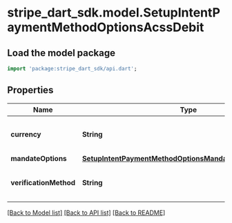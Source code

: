 # stripe_dart_sdk.model.SetupIntentPaymentMethodOptionsAcssDebit

## Load the model package
```dart
import 'package:stripe_dart_sdk/api.dart';
```

## Properties
Name | Type | Description | Notes
------------ | ------------- | ------------- | -------------
**currency** | **String** | Currency supported by the bank account | [optional] 
**mandateOptions** | [**SetupIntentPaymentMethodOptionsMandateOptionsAcssDebit**](SetupIntentPaymentMethodOptionsMandateOptionsAcssDebit.md) |  | [optional] 
**verificationMethod** | **String** | Bank account verification method. | [optional] 

[[Back to Model list]](../README.md#documentation-for-models) [[Back to API list]](../README.md#documentation-for-api-endpoints) [[Back to README]](../README.md)


